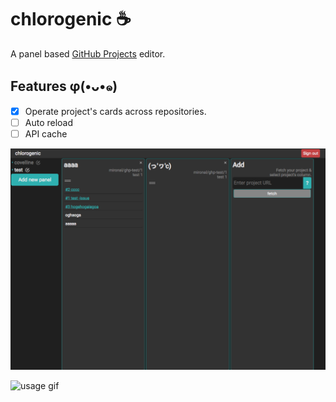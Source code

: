 # chlorogenic :coffee:

A panel based [GitHub Projects](https://help.github.com/articles/about-project-boards/) editor.

## Features φ(•ᴗ•๑)

- [x] Operate project's cards across repositories.
- [ ] Auto reload
- [ ] API cache

![ss](./ss/ss.png)

![usage gif](./ss/usage.gif)
